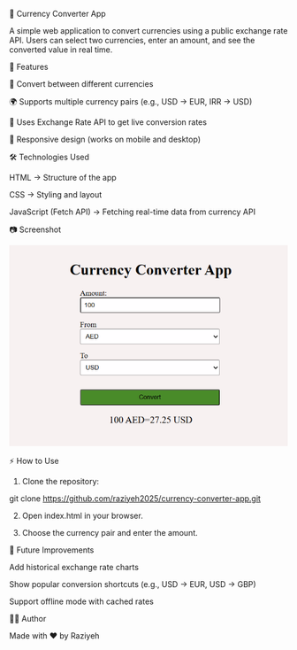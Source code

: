 

💱 Currency Converter App

A simple web application to convert currencies using a public exchange rate API.
Users can select two currencies, enter an amount, and see the converted value in real time.


🚀 Features

🔄 Convert between different currencies

🌍 Supports multiple currency pairs (e.g., USD → EUR, IRR → USD)

📡 Uses Exchange Rate API to get live conversion rates

📱 Responsive design (works on mobile and desktop)



🛠️ Technologies Used

HTML → Structure of the app

CSS → Styling and layout

JavaScript (Fetch API) → Fetching real-time data from currency API


📷 Screenshot

![currency-converter-app](screenshot.png)



⚡ How to Use

1. Clone the repository:

git clone https://github.com/raziyeh2025/currency-converter-app.git

2. Open index.html in your browser.

3. Choose the currency pair and enter the amount.


📌 Future Improvements

Add historical exchange rate charts

Show popular conversion shortcuts (e.g., USD → EUR, USD → GBP)

Support offline mode with cached rates

👩‍💻 Author

Made with ❤️ by Raziyeh
